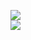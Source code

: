 [![](https://img.shields.io/badge/Made%20With-Github%20Spray-lightgrey.svg?style=for-the-badge&logo=github)](https://github.com/Annihil/github-spray#633)  
[![](https://i.imgur.com/2DrTn0Z.gif)](https://github.com/Annihil/github-spray)